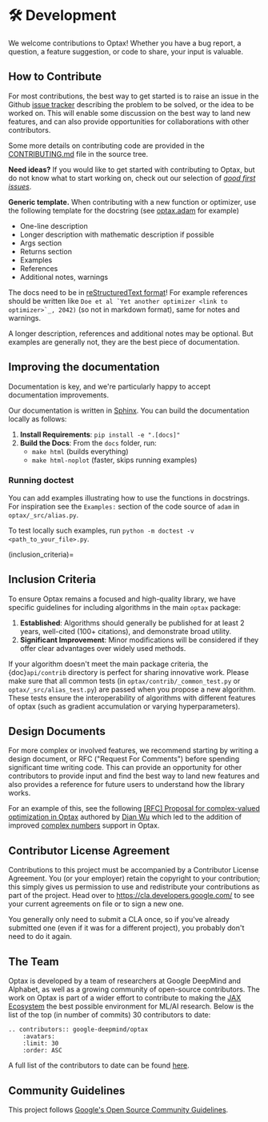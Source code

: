 # 🛠️ Development

We welcome contributions to Optax! Whether you have a bug report, a question,
a feature suggestion, or code to share, your input is valuable.

## How to Contribute

For most contributions, the best way to get started is to raise an issue in the
Github [issue tracker](https://github.com/deepmind/optax/issues) describing the
problem to be solved, or the idea to be worked on. This will enable some
discussion on the best way to land new features, and can also provide
opportunities for collaborations with other contributors.

Some more details on contributing code are provided in the
[CONTRIBUTING.md](https://github.com/google-deepmind/optax/blob/main/CONTRIBUTING.md)
file in the source tree.

**Need ideas?** If you would like to get started with contributing to Optax,
but do not know what to start working on, check out our selection of
[*good first issues*](https://github.com/google-deepmind/optax/issues?q=is%3Aissue+is%3Aopen+label%3A%22good+first+issue%22).

**Generic template.** When contributing with a new function or optimizer, use
the following template for the docstring (see
[optax.adam](https://optax.readthedocs.io/en/latest/api/optimizers.html#optax.adam)
for example)
- One-line description
- Longer description with mathematic description if possible
- Args section
- Returns section
- Examples
- References
- Additional notes, warnings

The docs need to be in
[reStructuredText format](https://www.sphinx-doc.org/en/master/usage/restructuredtext/basics.html)!
For example references should be written like
```Doe et al `Yet another optimizer <link to optimizer>`_, 2042)```
(so not in markdown format), same for
notes and warnings.

A longer description, references and additional notes may be optional. But
examples are generally not, they are the best piece of documentation.


## Improving the documentation

Documentation is key, and we're particularly happy to accept documentation improvements.

Our documentation is written in [Sphinx](https://www.sphinx-doc.org/en/master/). You can
build the documentation locally as follows:

1. **Install Requirements**: `pip install -e ".[docs]"`
2. **Build the Docs**: From the `docs` folder, run:
   * `make html` (builds everything)
   * `make html-noplot` (faster, skips running examples)


### Running doctest
You can add examples illustrating how to use the functions in docstrings. For
inspiration see the `Examples:` section of the code source of `adam` in
`optax/_src/alias.py`.

To test locally such examples, run
`python -m doctest -v <path_to_your_file>.py`.

(inclusion_criteria)=
## Inclusion Criteria

To ensure Optax remains a focused and high-quality library, we have specific
guidelines for including algorithms in the main `optax` package:

1. **Established**: Algorithms should generally be published for at least 2
years, well-cited (100+ citations), and demonstrate broad utility.
2. **Significant Improvement**: Minor modifications will be considered
if they offer clear advantages over widely used methods.

If your algorithm doesn't meet the main package criteria, the {doc}`api/contrib`
directory is perfect for sharing innovative work. Please make sure that all
common tests (in `optax/contrib/_common_test.py` or `optax/_src/alias_test.py`)
are passed when you propose a new algorithm. These tests ensure the
interoperability of algorithms with different features of optax (such as
gradient accumulation or varying hyperparameters).


## Design Documents

For more complex or involved features, we recommend starting by writing a
design document, or RFC ("Request For Comments") before spending significant
time writing code. This can provide an opportunity for other contributors to
provide input and find the best way to land new features and also provides a
reference for future users to understand how the library works.

For an example of this, see the following
[[RFC] Proposal for complex-valued optimization in Optax](https://gist.github.com/wdphy16/118aef6fb5f82c49790d7678cf87da29) authored by [Dian Wu](https://github.com/wdphy16) which led to the addition of
improved
[complex numbers](https://optax.readthedocs.io/en/latest/api/contrib.html?complex-valued-optimization#complex-valued-optimization) support in Optax.


## Contributor License Agreement

Contributions to this project must be accompanied by a Contributor License
Agreement. You (or your employer) retain the copyright to your contribution;
this simply gives us permission to use and redistribute your contributions as
part of the project. Head over to <https://cla.developers.google.com/> to see
your current agreements on file or to sign a new one.

You generally only need to submit a CLA once, so if you've already submitted one
(even if it was for a different project), you probably don't need to do it
again.


## The Team

Optax is developed by a team of researchers at Google DeepMind and Alphabet, as
well as a growing community of open-source contributors. The work on Optax is
part of a wider effort to contribute to making the
[JAX Ecosystem](https://deepmind.google/discover/blog/using-jax-to-accelerate-our-research/)
the best possible environment for ML/AI research. Below is the list of the top
(in number of commits) 30 contributors to date:


```{eval-rst}
.. contributors:: google-deepmind/optax
    :avatars:
    :limit: 30
    :order: ASC
```

A full list of the contributors to date can be found
[here](https://github.com/deepmind/optax/graphs/contributors).


## Community Guidelines

This project follows
[Google's Open Source Community Guidelines](https://opensource.google.com/conduct/).
